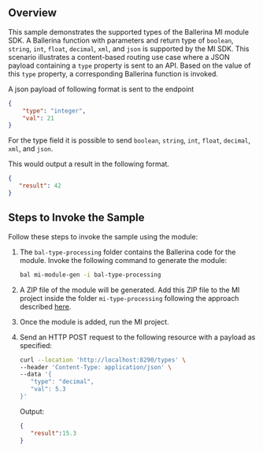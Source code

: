 ## Overview

This sample demonstrates the supported types of the Ballerina MI module SDK. A Ballerina function with parameters and return type of `boolean`, `string`, `int`, `float`, `decimal`, `xml`, and `json` is supported by the MI SDK.
This scenario illustrates a content-based routing use case where a JSON payload containing a `type` property is sent to an API. Based on the value of this `type` property, a corresponding Ballerina function is invoked.

A json payload of following format is sent to the endpoint

```json
{
    "type": "integer",
    "val": 21
}
```

For the type field it is possible to send `boolean`, `string`, `int`, `float`, `decimal`, `xml`, and `json`.

This would output a result in the following format.

```json
{
   "result": 42
}
```

## Steps to Invoke the Sample

Follow these steps to invoke the sample using the module:

1. The `bal-type-processing` folder contains the Ballerina code for the module. Invoke the following command to generate the module:

    ```bash
    bal mi-module-gen -i bal-type-processing
    ```

2. A ZIP file of the module will be generated. Add this ZIP file to the MI project inside the folder `mi-type-processing` following the approach described [here](https://mi.docs.wso2.com/en/latest/develop/creating-artifacts/adding-connectors/).

3. Once the module is added, run the MI project.

4. Send an HTTP POST request to the following resource with a payload as specified:

   ```bash
   curl --location 'http://localhost:8290/types' \
   --header 'Content-Type: application/json' \
   --data '{
      "type": "decimal",
      "val": 5.3
   }'
   ```

   Output:

   ```json
   {
      "result":15.3
   }
   ```
